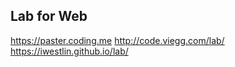 Lab for Web
---
https://paster.coding.me
http://code.viegg.com/lab/  
https://iwestlin.github.io/lab/
